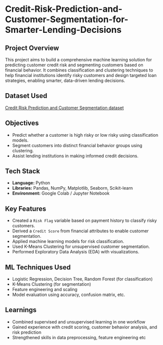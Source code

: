# Credit-Risk-Prediction-and-Customer-Segmentation-for-Smarter-Lending-Decisions

## **Project Overview**
This project aims to build a comprehensive machine learning solution for predicting customer credit risk and segmenting customers based on financial behavior. It combines classification and clustering techniques to help financial institutions identify risky customers and design targeted loan strategies, enabling smarter, data-driven lending decisions.

## Dataset Used
<a href="https://github.com/MashettyKeerthi/Credit-Risk-Prediction-and-Customer-Segmentation-for-Smarter-Lending-Decisions/blob/main/Credit%20Scoring%20and%20Segmentation.csv"> Credit Risk Prediction and Customer Segmentation dataset </a>

## Objectives

- Predict whether a customer is high risky or low risky using classification models.
- Segment customers into distinct financial behavior groups using clustering.
- Assist lending institutions in making informed credit decisions.

## Tech Stack

- **Language:** Python  
- **Libraries:** Pandas, NumPy, Matplotlib, Seaborn, Scikit-learn  
- **Environment:** Google Colab / Jupyter Notebook

## Key Features

- Created a `Risk Flag` variable based on payment history to classify risky customers.
- Derived a `Credit Score` from financial attributes to enable customer segmentation.
- Applied machine learning models for risk classification.
- Used K-Means Clustering for unsupervised customer segmentation.
- Performed Exploratory Data Analysis (EDA) with visualizations.

## ML Techniques Used

- Logistic Regression, Decision Tree, Random Forest (for classification)
- K-Means Clustering (for segmentation)
- Feature engineering and scaling
- Model evaluation using accuracy, confusion matrix, etc.

## Learnings

- Combined supervised and unsupervised learning in one workflow
- Gained experience with credit scoring, customer behavior analysis, and risk prediction
- Strengthened skills in data preprocessing, feature engineering etc





